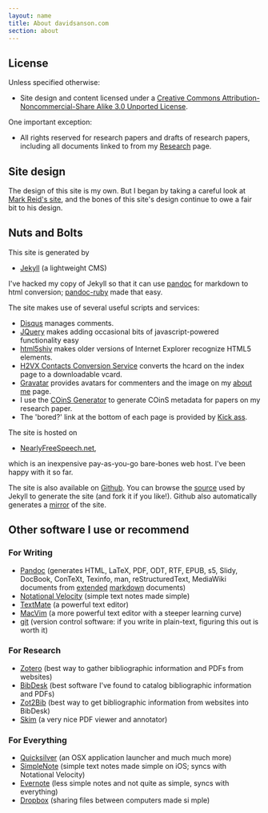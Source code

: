 ```yaml
---
layout: name
title: About davidsanson.com
section: about
---
```


## License

Unless specified otherwise:

-   Site design and content licensed under a [Creative Commons Attribution-Noncommercial-Share Alike 3.0 Unported License](http://creativecommons.org/licenses/by-nc-sa/3.0/ "License").

One important exception:

-   All rights reserved for research papers and drafts of research papers, including all documents linked to from my [Research](%7B%7B%20site.url%20%7D%7D/research "Research") page.

## Site design

The design of this site is my own. But I began by taking a careful look at [Mark Reid's site](http://github.com/mreid/mark.reid.name), and the bones of this site's design continue to owe a fair bit to his design.

## Nuts and Bolts

This site is generated by

-   [Jekyll](http://jekyllrb.com/) (a lightweight CMS)

I've hacked my copy of Jekyll so that it can use [pandoc](http://johnmacfarlane.net/pandoc/) for markdown to html conversion; [pandoc-ruby](http://github.com/alphabetum/pandoc-ruby) made that easy.

The site makes use of several useful scripts and services:

-   [Disqus](http://disqus.com/) manages comments.
-   [JQuery](http://jquery.com/) makes adding occasional bits of javascript-powered functionality easy
-   [html5shiv](http://code.google.com/p/html5shiv/) makes older versions of Internet Explorer recognize HTML5 elements.
-   [H2VX Contacts Conversion Service](http://h2vx.com/vcf/) converts the hcard on the index page to a downloadable vcard.
-   [Gravatar](http://gravatar.com/) provides avatars for commenters and the image on my [about me](/me) page.
-   I use the [COinS Generator](http://generator.ocoins.info/) to generate COinS metadata for papers on my research paper.
-   The 'bored?' link at the bottom of each page is provided by [Kick ass](http://erkie.github.com/).

The site is hosted on

-   [NearlyFreeSpeech.net](https://www.nearlyfreespeech.net/),

which is an inexpensive pay-as-you-go bare-bones web host. I've been happy with it so far.

The site is also available on [Github](http://github.com/). You can browse the [source](http://github.com/dsanson/dsanson.github.com) used by Jekyll to generate the site (and fork it if you like!). Github also automatically generates a [mirror](http://dsanson.github.com) of the site.

## Other software I use or recommend

### For Writing

-   [Pandoc](http://johnmacfarlane.net/pandoc/) (generates HTML, LaTeX, PDF, ODT, RTF, EPUB, s5, Slidy, DocBook, ConTeXt, Texinfo, man, reStructuredText, MediaWiki documents from [extended](http://johnmacfarlane.net/pandoc/README.html#pandocs-markdown-vs.standard-markdown) [markdown](http://daringfireball.net/projects/markdown/) documents)
-   [Notational Velocity](http://notational.net/) (simple text notes made simple)
-   [TextMate](http://macromates.com/) (a powerful text editor)
-	[MacVim](http://code.google.com/p/macvim/) (a more powerful text editor with a steeper learning curve)
-   [git](http://git.or.cz/) (version control software: if you write in plain-text, figuring this out is worth it)

### For Research

-   [Zotero](http://www.zotero.org/) (best way to gather bibliographic information and PDFs from websites)
-   [BibDesk](http://bibdesk.sourceforge.net/) (best software I've found to catalog bibliographic information and PDFs)
-   [Zot2Bib](http://mackerron.com/zot2bib/) (best way to get bibliographic information from websites into BibDesk)
-   [Skim](http://skim-app.sourceforge.net/) (a very nice PDF viewer and annotator)

### For Everything

-   [Quicksilver](http://github.com/tiennou/blacktree-alchemy) (an OSX application launcher and much much more)
-   [SimpleNote](http://simplenoteapp.com/) (simple text notes made simple on iOS; syncs with Notational Velocity)
-   [Evernote](http://www.evernote.com/) (less simple notes and not quite as simple, syncs with everything)
-   [Dropbox](https://www.getdropbox.com/referrals/NTg1MzM4OQ) (sharing files between computers made si
mple)
